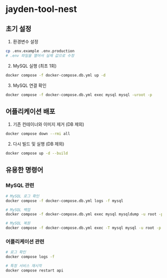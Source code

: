 # jayden-tool-nest

## 초기 설정

1. 환경변수 설정

```bash
cp .env.example .env.production
# .env 파일을 열어서 실제 값으로 수정
```

2. MySQL 실행 (최초 1회)

```bash
docker compose -f docker-compose.db.yml up -d
```

3. MySQL 연결 확인

```bash
docker compose -f docker-compose.db.yml exec mysql mysql -uroot -p
```

## 어플리케이션 배포

1. 기존 컨테이너와 이미지 제거 (DB 제외)

```bash
docker compose down --rmi all
```

2. 다시 빌드 및 실행 (DB 제외)

```bash
docker compose up -d --build
```

## 유용한 명령어

### MySQL 관련

```bash
# MySQL 로그 확인
docker compose -f docker-compose.db.yml logs -f mysql

# MySQL 백업
docker compose -f docker-compose.db.yml exec mysql mysqldump -u root -p laboratory > backup.sql

# MySQL 복원
docker compose -f docker-compose.db.yml exec -T mysql mysql -u root -p laboratory < backup.sql
```

### 어플리케이션 관련

```bash
# 로그 확인
docker compose logs -f

# 특정 서비스 재시작
docker compose restart api
```
